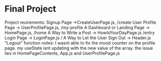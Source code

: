 # Final Project 
Project reuirements: 
Signup Page ->CreateUserPage.js, /create
User Profile Page -> UserProfilePage.js, /my-profile
A Dashboard or Landing Page -> HomePage.js, /home
A Way to Write a Post -> HowIsYourDayPage.js /entry
Login Page -> LoginPage.js /
A Way to Let the User Sign Out -> Header.js "Logout" function
notes: 
I wasnt able to fix the mood counter on the profile page. my useState isnt updating with the new value of the array. the issue lies in HomePageContents, App.js and UserProfilePage.js
